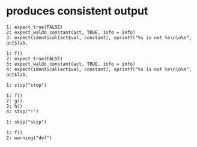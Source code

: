 # produces consistent output

    1: expect_true(FALSE)
    2: expect_waldo_constant(act, TRUE, info = info)
    3: expect(identical(act$val, constant), sprintf("%s is not %s\n\n%s", act$lab,
    
    1: f()
    2: expect_true(FALSE)
    3: expect_waldo_constant(act, TRUE, info = info)
    4: expect(identical(act$val, constant), sprintf("%s is not %s\n\n%s", act$lab,
    
    1: stop("stop")
    
    1: f()
    2: g()
    3: h()
    4: stop("!")
    
    1: skip("skip")
    
    1: f()
    2: warning("def")
    

